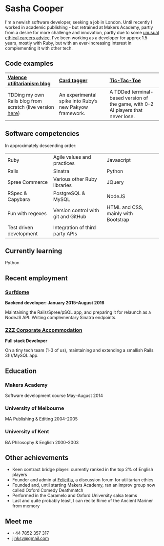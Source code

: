 Sasha Cooper
==

I'm a newish software developer, seeking a job in London. Until recently I worked in academic publishing - but retrained at Makers Academy, partly from a desire for more challenge and innovation, partly due to some [unusual ethical careers advice](https://80000hours.org/articles/earning-to-give/). I've been working as a developer for approx 1.5 years, mostly with Ruby, but with an ever-increasing interest in complementing it with other tech. 

Code examples
--

| [Valence utilitarianism blog](https://github.com/Arepo/rails-blog) | [Card tagger](https://github.com/Arepo/card-tagger) | [Tic-Tac-Toe](https://github.com/Arepo/tictactoe) |
|:--------- |:----------- |:---------------- |
| TDDing my own Rails blog from scratch (live version [here](https://fathomless-meadow-92606.herokuapp.com/))  | An experimental spike into Ruby’s new Pakyow framework. | A TDDed terminal-based version of the game, with 0–2 AI players that never lose. |

Software competencies
--

In approximately descending order:

<table>
  <tr>
    <td>Ruby</td>
    <td>Agile values and practices</td>
    <td>Javascript</td>
  </tr>
  <tr>
    <td>Rails</td>
    <td>Sinatra</td>
    <td>Python</td>
  </tr>
  <tr>
    <td>Spree Commerce</td>
    <td>Various other Ruby libraries</td>
    <td>JQuery</td>
  </tr>
  <tr>
    <td>RSpec & Capybara</td>
    <td>PostgreSQL & MySQL</td>
    <td>NodeJS</td>
  </tr>
  <tr>
    <td>Fun with regexes </td>
    <td>Version control with git and GitHub</td>
    <td>HTML and CSS, mainly with Bootstrap</td>
  </tr>
  <tr>
    <td>Test driven development</td>
    <td>Integration of third party APIs</td>
  </tr>
</table>


Currently learning
--

Python

Recent employment
--

### [Surfdome](https://www.surfdome.com/)

**Backend developer: January 2015–August 2016**

Maintaining the Rails/Spree/pSQL app, and preparing it for relaunch as a NodeJS API. Writing complementary Sinatra endpoints.

### [ZZZ Corporate Accommodation](https://www.zzz.co.uk/) 

**Full stack Developer**

On a tiny tech team (1-3 of us), maintaining and extending a smallish Rails 3(!)/MySQL app.

Education
--

### Makers Academy
Software development course	  May–August 2014

### University of Melbourne
MA Publishing & Editing         2004–2005

### University of Kent
BA Philosophy & English	        2000–2003


Other achievements
--

 * Keen contract bridge player: currently ranked in the top 2% of English players
 * Founder and admin at [Felicifia](http://felicifia.org/), a discussion forum for utilitarian ethics
 * Founded and, until starting Makers Academy, ran an improv group now called Oxford Comedy Deathmatch
 * Performed in the Caramelo and Oxford University salsa teams
 * Last and quite probably least, I can recite Rime of the Ancient Mariner from memory

Meet me
--

 * +44 7852 357 317
 * jinksy@gmail.com
